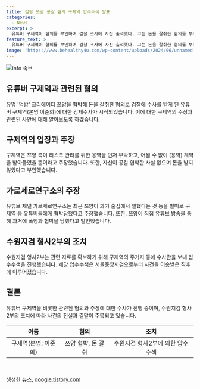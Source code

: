 ```yaml
---
title: 검찰 쯔양 공갈 혐의 구제역 압수수색 발표
categories:
  - News
excerpt: >
  유튜버 구제역이 혐의를 부인하며 검찰 조사에 자진 출석했다. 그는 돈을 갈취한 혐의를 부인하고, 쯔양 측이 리스크 관리를 위해 용역을 요청한 것을 받아들였을 뿐이라고 주장했다. 또한, 쯔양이 과거에 강제로 일을 해야 했던 혐의를 인지하고 있으며, 유튜브를 통해 협박당했다는 주장이 나왔다. 구제역과 쯔양 간의 논란은 계속되고 있다.
feature_text: >
  유튜버 구제역이 혐의를 부인하며 검찰 조사에 자진 출석했다. 그는 돈을 갈취한 혐의를 부인하고, 쯔양 측이 리스크 관리를 위해 용역을 요청한 것을 받아들였을 뿐이라고 주장했다. 또한, 쯔양이 과거에 강제로 일을 해야 했던 혐의를 인지하고 있으며, 유튜브를 통해 협박당했다는 주장이 나왔다. 구제역과 쯔양 간의 논란은 계속되고 있다.
image: 'https://www.behealthy4u.com/wp-content/uploads/2024/06/unnamed-file.png'
---
```


<p><img src="https://www.behealthy4u.com/wp-content/uploads/2024/06/unnamed-file.png" alt="info 속보" /></p>

<h2 data-ke-size="size26">유튜버 구제역과 관련된 혐의</h2>

<p data-ke-size="size16">유명 '먹방' 크리에이터 쯔양을 협박해 돈을 갈취한 혐의로 검찰에 수사를 받게 된 유튜버 구제역(본명 이준희)에 대한 강제수사가 시작되었습니다. 이에 대한 구제역의 주장과 관련된 사안에 대해 알아보도록 하겠습니다.</p>

<h2 data-ke-size="size26">구제역의 입장과 주장</h2>

<p data-ke-size="size16">구제역은 쯔양 측이 리스크 관리를 위한 용역을 먼저 부탁하고, 어쩔 수 없이 (용약) 계약을 받아들였을 뿐이라고 주장했습니다. 또한, 자신이 공갈 협박한 사실 없으며 돈을 받지 않았다고 부인했습니다.</p>

<h2 data-ke-size="size26">가로세로연구소의 주장</h2>

<p data-ke-size="size16">유튜브 채널 가로세로연구소는 최근 쯔양이 과거 술집에서 일했다는 것 등을 빌미로 구제역 등 유튜버들에게 협박당했다고 주장했습니다. 또한, 쯔양이 직접 유튜브 방송을 통해 과거에 폭행과 협박을 당했다고 발언했습니다.</p>

<h2 data-ke-size="size26">수원지검 형사2부의 조치</h2>

<p data-ke-size="size16">수원지검 형사2부는 관련 자료를 확보하기 위해 구제역의 주거지 등에 수사관을 보내 압수수색을 진행했습니다. 해당 압수수색은 서울중앙지검으로부터 사건을 이송받은 직후에 이루어졌습니다.</p>

<h2 data-ke-size="size26">결론</h2>

<p data-ke-size="size16">유튜버 구제역을 비롯한 관련된 혐의와 주장에 대한 수사가 진행 중이며, 수원지검 형사2부의 조치에 따라 사건의 진실과 결말이 주목되고 있습니다.</p>

<table>
    <thead>
        <tr>
            <th style="text-align: center;">이름</th>
            <th style="text-align: center;">혐의</th>
            <th style="text-align: center;">조치</th>
        </tr>
    </thead>
    <tbody>
        <tr>
            <td style="text-align: center;">구제역(본명: 이준희)</td>
            <td style="text-align: center;">쯔양 협박, 돈 갈취</td>
            <td style="text-align: center;">수원지검 형사2부에 의한 압수수색</td>
        </tr>
    </tbody>
</table>

<p data-ke-size="size16">&nbsp;</p>
생생한 뉴스, <a href="https://qoogle.tistory.com" rel="dofollow">qoogle.tistory.com</a>


